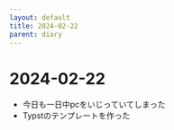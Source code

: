 ```yaml
---
layout: default
title: 2024-02-22
parent: diary
---
```

# 2024-02-22
- 今日も一日中pcをいじっていてしまった
- Typstのテンプレートを作った